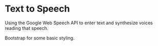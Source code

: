 # Text to Speech
 
 Using the Google Web Speech API to enter text and synthesize voices reading that speech.
 
 Bootstrap for some basic styling.
